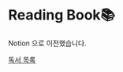 # Reading Book📚

Notion 으로 이전했습니다.

[독서 목록](https://www.notion.so/likelen/44c8b34f833541c2b45ebcdf00d39286)

